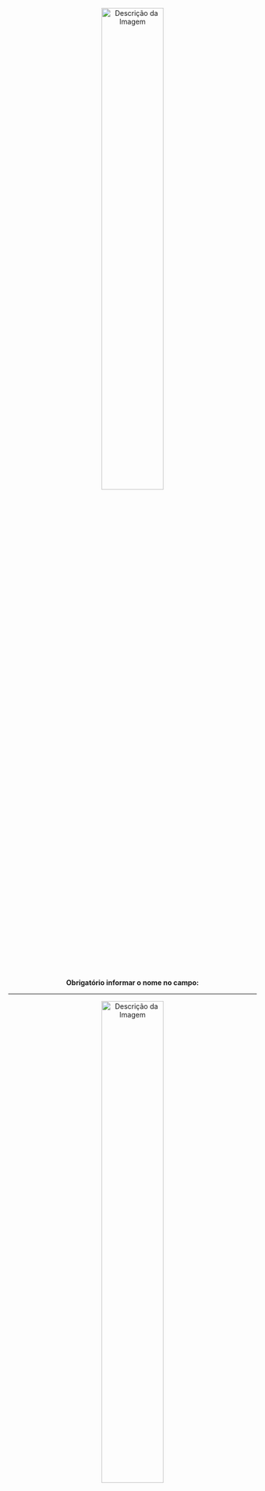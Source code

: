 <p align="center">
  <img src="https://github.com/jhonnyferreiramendes/Valida-o-de-formulario-JS/assets/102994691/3e6c1961-dd5a-4c57-98a3-caa8e039b2c1" alt="Descrição da Imagem" width="50%">
</p>

<p align="center">
  <strong>Obrigatório informar o nome no campo:</strong>
</p>

---

<p align="center">
  <img src="https://github.com/jhonnyferreiramendes/Valida-o-de-formulario-JS/assets/102994691/dbf905bb-72d2-4bac-b4c8-65301142018b" alt="Descrição da Imagem" width="50%">
</p>

<p align="center">
  <strong>Obrigatório formatação do e-mail está de forma correta:</strong>
</p>

---

<p align="center">
  <img src="https://github.com/jhonnyferreiramendes/Valida-o-de-formulario-JS/assets/102994691/449bc7cd-3373-4b26-82cb-65849c309d51" alt="Descrição da Imagem" width="50%">
</p>

<p align="center">
  <strong>Login realizado com sucesso!</strong>
</p>

